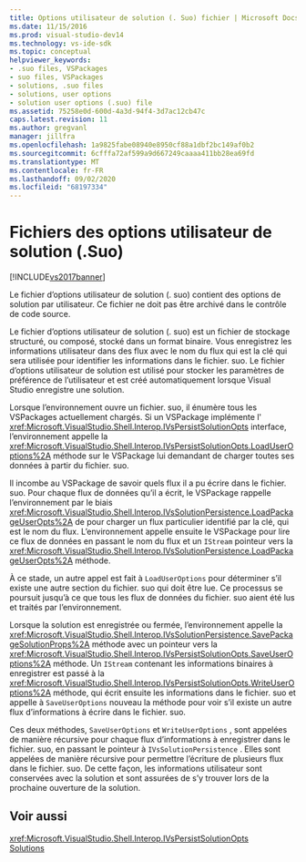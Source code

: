 ```yaml
---
title: Options utilisateur de solution (. Suo) fichier | Microsoft Docs
ms.date: 11/15/2016
ms.prod: visual-studio-dev14
ms.technology: vs-ide-sdk
ms.topic: conceptual
helpviewer_keywords:
- .suo files, VSPackages
- suo files, VSPackages
- solutions, .suo files
- solutions, user options
- solution user options (.suo) file
ms.assetid: 75258e0d-600d-4a3d-94f4-3d7ac12cb47c
caps.latest.revision: 11
ms.author: gregvanl
manager: jillfra
ms.openlocfilehash: 1a9825fabe08940e8950cf88a1dbf2bc149af0b2
ms.sourcegitcommit: 6cfffa72af599a9d667249caaaa411bb28ea69fd
ms.translationtype: MT
ms.contentlocale: fr-FR
ms.lasthandoff: 09/02/2020
ms.locfileid: "68197334"
---
```

# <a name="solution-user-options-suo-file"></a>Fichiers des options utilisateur de solution (.Suo)
[!INCLUDE[vs2017banner](../../includes/vs2017banner.md)]

Le fichier d’options utilisateur de solution (. suo) contient des options de solution par utilisateur. Ce fichier ne doit pas être archivé dans le contrôle de code source.  
  
 Le fichier d’options utilisateur de solution (. suo) est un fichier de stockage structuré, ou composé, stocké dans un format binaire. Vous enregistrez les informations utilisateur dans des flux avec le nom du flux qui est la clé qui sera utilisée pour identifier les informations dans le fichier. suo. Le fichier d’options utilisateur de solution est utilisé pour stocker les paramètres de préférence de l’utilisateur et est créé automatiquement lorsque Visual Studio enregistre une solution.  
  
 Lorsque l’environnement ouvre un fichier. suo, il énumère tous les VSPackages actuellement chargés. Si un VSPackage implémente l' <xref:Microsoft.VisualStudio.Shell.Interop.IVsPersistSolutionOpts> interface, l’environnement appelle la <xref:Microsoft.VisualStudio.Shell.Interop.IVsPersistSolutionOpts.LoadUserOptions%2A> méthode sur le VSPackage lui demandant de charger toutes ses données à partir du fichier. suo.  
  
 Il incombe au VSPackage de savoir quels flux il a pu écrire dans le fichier. suo. Pour chaque flux de données qu’il a écrit, le VSPackage rappelle l’environnement par le biais <xref:Microsoft.VisualStudio.Shell.Interop.IVsSolutionPersistence.LoadPackageUserOpts%2A> de pour charger un flux particulier identifié par la clé, qui est le nom du flux. L’environnement appelle ensuite le VSPackage pour lire ce flux de données en passant le nom du flux et un `IStream` pointeur vers la <xref:Microsoft.VisualStudio.Shell.Interop.IVsSolutionPersistence.LoadPackageUserOpts%2A> méthode.  
  
 À ce stade, un autre appel est fait à `LoadUserOptions` pour déterminer s’il existe une autre section du fichier. suo qui doit être lue. Ce processus se poursuit jusqu’à ce que tous les flux de données du fichier. suo aient été lus et traités par l’environnement.  
  
 Lorsque la solution est enregistrée ou fermée, l’environnement appelle la <xref:Microsoft.VisualStudio.Shell.Interop.IVsSolutionPersistence.SavePackageSolutionProps%2A> méthode avec un pointeur vers la <xref:Microsoft.VisualStudio.Shell.Interop.IVsPersistSolutionOpts.SaveUserOptions%2A> méthode. Un `IStream` contenant les informations binaires à enregistrer est passé à la <xref:Microsoft.VisualStudio.Shell.Interop.IVsPersistSolutionOpts.WriteUserOptions%2A> méthode, qui écrit ensuite les informations dans le fichier. suo et appelle à `SaveUserOptions` nouveau la méthode pour voir s’il existe un autre flux d’informations à écrire dans le fichier. suo.  
  
 Ces deux méthodes, `SaveUserOptions` et `WriteUserOptions` , sont appelées de manière récursive pour chaque flux d’informations à enregistrer dans le fichier. suo, en passant le pointeur à `IVsSolutionPersistence` . Elles sont appelées de manière récursive pour permettre l’écriture de plusieurs flux dans le fichier. suo. De cette façon, les informations utilisateur sont conservées avec la solution et sont assurées de s’y trouver lors de la prochaine ouverture de la solution.  
  
## <a name="see-also"></a>Voir aussi  
 <xref:Microsoft.VisualStudio.Shell.Interop.IVsPersistSolutionOpts>   
 [Solutions](../../extensibility/internals/solutions-overview.md)
